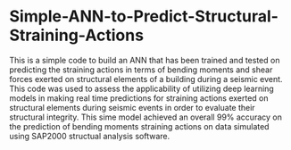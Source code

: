 # Simple-ANN-to-Predict-Structural-Straining-Actions
This is a simple code to build an ANN that has been trained and tested on predicting the straining actions in terms of bending moments and shear forces exerted on structural elements of a building during a seismic event.
This code was used to assess the applicability of utilizing deep learning models in making real time predictions for straining actions exerted on structural elements during seismic events in order to evaluate their structural integrity.
This sime model achieved an overall 99% accuracy on the prediction of bending moments straining actions on data simulated using SAP2000 structual analysis software.

